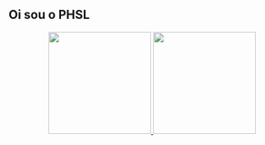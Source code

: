 ## Oi sou o PHSL
<div align="center">
  <a href="https://github.com/phsl-ofc">
  <img height="180em" src="https://github-readme-stats.vercel.app/api?username=phsl-ofc&show_icons=true&theme=tokyonight&include_all_commits=true&count_private=true"/>
  <img height="180em" src="blob:https://web.telegram.org/87add4fe-fce0-40c4-82fa-fea4390ebe42"/>
</div>

